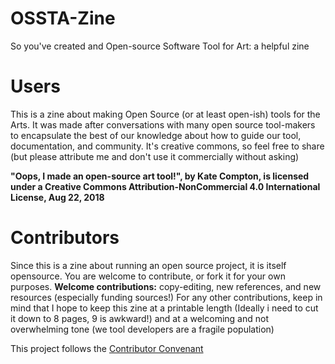 # OSSTA-Zine
So you've created and Open-source Software Tool for Art: a helpful zine


# Users
This is a zine about making Open Source (or at least open-ish) tools for the Arts.  It was made after conversations with many open source tool-makers to encapsulate the best of our knowledge about how to guide our tool, documentation, and community. It's creative commons, so feel free to share (but please attribute me and don't use it commercially without asking)

**"Oops, I made an open-source art tool!", by Kate Compton, is licensed under a Creative Commons Attribution-NonCommercial 4.0 International License, Aug 22, 2018**

# Contributors
Since this is a zine about running an open source project, it is itself opensource.  You are welcome to contribute, or fork it for your own purposes.
**Welcome contributions:** copy-editing, new references, and new resources (especially funding sources!)
For any other contributions, keep in mind that I hope to keep this zine at a printable length (Ideally i need to cut it down to 8 pages, 9 is awkward!) and at a welcoming and not overwhelming tone (we tool developers are a fragile population)


This project follows the [Contributor Convenant](https://www.contributor-covenant.org/version/1/4/code-of-conduct.txt)
